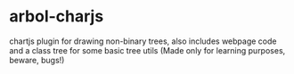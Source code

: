 # arbol-charjs
chartjs plugin for drawing non-binary trees, also includes webpage code and a class tree for some basic tree utils
(Made only for learning purposes, beware, bugs!)
